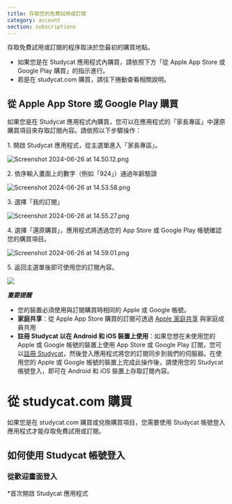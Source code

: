 ```yaml
---
title: 存取您的免費試用或訂閱
category: account
section: subscriptions
---
```

存取免費試用或訂閱的程序取決於您最初的購買地點。

* 如果您是在 Studycat 應用程式內購買，請依照下方「從 Apple App Store 或 Google Play 購買」的指示進行。
* 若是在 studycat.com 購買，請往下捲動查看相關說明。

## 從 Apple App Store 或 Google Play 購買

如果您是在 Studycat 應用程式內購買，您可以在應用程式的「家長專區」中還原購買項目來存取訂閱內容。請依照以下步驟操作：

1\. 開啟 Studycat 應用程式，從主選單進入「家長專區」。

![Screenshot 2024-06-26 at 14.50.12.png](https://help.studycat.com/hc/article_attachments/34287519400729)

2\. 依序輸入畫面上的數字（例如「924」）通過年齡驗證

![Screenshot 2024-06-26 at 14.53.58.png](https://help.studycat.com/hc/article_attachments/34287555450393)

3\. 選擇「我的訂閱」

![Screenshot 2024-06-26 at 14.55.27.png](https://help.studycat.com/hc/article_attachments/34287519414041)

4\. 選擇「還原購買」，應用程式將透過您的 App Store 或 Google Play 帳號確認您的購買項目。

![Screenshot 2024-06-26 at 14.59.01.png](https://help.studycat.com/hc/article_attachments/34287519421465)

5\. 返回主選單後即可使用您的訂閱內容。

![](https://help.studycat.com/hc/article_attachments/4411933457561)

***重要提醒***

* 您的裝置必須使用與訂閱購買時相同的 Apple 或 Google 帳號。
* **家庭共享**：從 Apple App Store 購買的訂閱可透過 [Apple 家庭共享](https://www.apple.com/family-sharing/) 與家庭成員共用
* **註冊 Studycat 以在 Android 和 iOS 裝置上使用**：如果您想在未使用您的 Apple 或 Google 帳號的裝置上使用 App Store 或 Google Play 訂閱，您可以[註冊 Studycat](https://studycat.com)，然後登入應用程式將您的訂閱同步到我們的伺服器。在使用您的 Apple 或 Google 帳號的裝置上完成此操作後，請使用您的 Studycat 帳號登入，即可在 Android 和 iOS 裝置上存取訂閱內容。

# 從 studycat.com 購買

如果您是在 studycat.com 購買或兌換購買項目，您需要使用 Studycat 帳號登入應用程式才能存取免費試用或訂閱。

## 如何使用 Studycat 帳號登入

### 從歡迎畫面登入

*首次開啟 Studycat 應用程式
